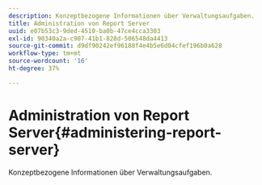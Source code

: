 ```yaml
---
description: Konzeptbezogene Informationen über Verwaltungsaufgaben.
title: Administration von Report Server
uuid: e07b53c3-9ded-4510-ba0b-47ce4cca3303
exl-id: 90340a2a-c907-41b1-828d-506548da4413
source-git-commit: d9df90242ef96188f4e4b5e6d04cfef196b0a628
workflow-type: tm+mt
source-wordcount: '16'
ht-degree: 37%

---
```


# Administration von Report Server{#administering-report-server}

Konzeptbezogene Informationen über Verwaltungsaufgaben.
